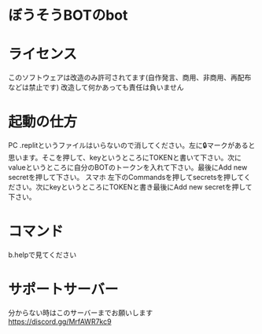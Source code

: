 # ぼうそうBOTのbot
# ライセンス
このソフトウェアは改造のみ許可されてます(自作発言、商用、非商用、再配布などは禁止です)
改造して何かあっても責任は負いません
# 起動の仕方
PC
.replitというファイルはいらないので消してください。左に🔒マークがあると思います。そこを押して、keyというところにTOKENと書いて下さい。次にvalueというところに自分のBOTのトークンを入れて下さい。最後にAdd new secretを押して下さい。
スマホ
左下のCommandsを押してsecretsを押してください。次にkeyというところにTOKENと書き最後にAdd new secretを押して下さい。
# コマンド
b.helpで見てください
# サポートサーバー
分からない時はこのサーバーまでお願いします
https://discord.gg/MrfAWR7kc9
